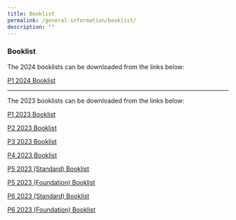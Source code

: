 ```yaml
---
title: Booklist
permalink: /general-information/booklist/
description: ""
---
```

### Booklist

The 2024 booklists can be downloaded from the links below:

 
[P1 2024 Booklist](/files/booklist2024_p1%20(1).pdf)
 
 
 ____

The 2023 booklists can be downloaded from the links below:

 
 [P1 2023 Booklist](/files/GeneralInfo_Booklist2023_P1.pdf)
 
 [P2 2023 Booklist](/files/Pri%202%20Booklist.pdf)
 
 [P3 2023 Booklist](/files/Pri%203%20%20Booklist.pdf)
 
 [P4 2023 Booklist](/files/Pri%204%20Booklist.pdf)
 
 [P5 2023 (Standard) Booklist](/files/Standard%20-%20Pri%205%20Booklist.pdf)
 
 [P5 2023 (Foundation) Booklist](/files/Foundation%20-%20Pri%205%20Booklist.pdf)
 
 [P6 2023 (Standard) Booklist](/files/Standard%20-%20Pri%206%20Booklist.pdf)
 
 [P6 2023 (Foundation) Booklist](/files/Foundation%20-%20Pri%206%20Booklist.pdf)